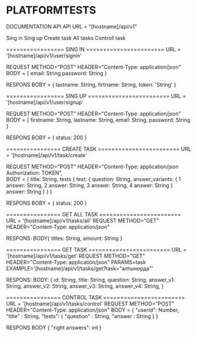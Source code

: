 # PLATFORMTESTS

DOCUMENTATION API
API URL = "[hostname]/api/v1"

Sing in
Sing up
Create task
All tasks
Controll task

================= SING IN =======================
URL = '[hostname]/api/v1/user/signin'

REQUEST
METHOD="POST"
HEADER="Content-Type: application/json"
BODY = {
    email: String
    password: String
}

RESPONS
BOBY = {
    lastname: String,
    firtname: String,
    token: 'String'
} 

================= SING UP ========================
URL = '[hostname]/api/v1/user/signup'

REQUEST
METHOD="POST"
HEADER="Content-Type: application/json"
BODY = {
    firstname: String,
    lastname: String,
    email: String,
    password: String
}

RESPONS
BOBY = {
    status: 200
}

================ CREATE TASK ========================
URL = '[hostname]/api/v1/task/create'

REQUEST
METHOD="POST"
HEADER="Content-Type: application/json
        Authorization: TOKEN",    
BODY = {
    title: String,
    tests { 
        test: {
            question: String,
            answer_variants: {
                1 answer: String,
                2 answer: String,
                3 answer: String,
                4 answer: String
            }
            answer: String
        }
    }
}

RESPONS
BOBY = {
    status: 200
}

================ GET ALL TASK ========================
URL = '[hostname]/api/v1/tasks/all'
REQUEST
METHOD="GET"
HEADER="Content-Type: application/json"

RESPONS:
BODY{
    titles: String,
    amount: String
}

================ GET TASK ========================
URL = '[hostname]/api/v1/tasks/get'
REQUEST
METHOD="GET"
HEADER="Content-Type: application/json"
PARAMS=task
EXAMPLE='[hostname]/api/v1/tasks/get?task="алтынорда"'

RESPONS:
BODY: {
    id: String,
    title: String,
    question: String,
    answer_v1: String,
    answer_v2: String,
    answer_v3: String,
    answer_v4: String,
}

================ CONTROL TASK ========================
URL = '[hostname]/api/v1/tasks/control'
REQUEST
METHOD="POST"
HEADER="Content-Type: application/json"
BODY = {
    "userId": Number,
    "title" : String,
    "tests": {
        "question" : String,
        "answer : String
    }
}

RESPONS
BODY {
    "right answers": int
}
